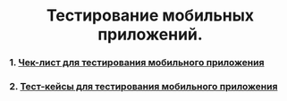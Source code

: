 <h1 align="center"> 
Тестирование мобильных приложений.
</h1>

### 1. [Чек-лист для тестирования мобильного приложения](https://docs.google.com/spreadsheets/d/10Y5M6kecHsre1UiEqeH8EF2xj-wXUtwGev3Wq0SJvSM/edit?gid=0#gid=0)

### 2. [Тест-кейсы для тестирования мобильного приложения](https://github.com/Belekhova-Ekaterina/mobile/blob/main/QASE%20Mobile%20App%20Testing.pdf)

